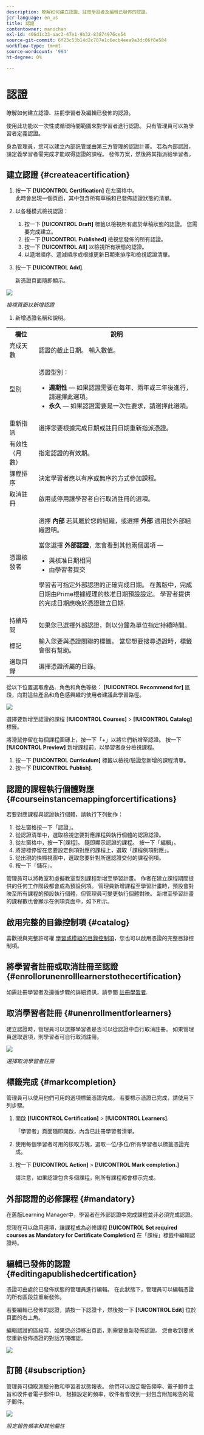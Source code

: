 ```yaml
---
description: 瞭解如何建立認證、註冊學習者及編輯已發佈的認證。
jcr-language: en_us
title: 認證
contentowner: manochan
exl-id: 406d1c33-aac3-47e1-9b32-83874976ce54
source-git-commit: 6f23c53b14d2c787e1c6ecb4eea9a3dc06f8e584
workflow-type: tm+mt
source-wordcount: '994'
ht-degree: 0%

---
```


# 認證

瞭解如何建立認證、註冊學習者及編輯已發佈的認證。

使用此功能以一次性或循環時間範圍來對學習者進行認證。 只有管理員可以為學習者定義認證。

身為管理員，您可以建立內部託管或由第三方管理的認證計畫。 若為內部認證，請定義學習者需完成才能取得認證的課程。 發佈方案，然後將其指派給學習者。

## 建立認證 {#createacertification}

1. 按一下 **[!UICONTROL Certification]** 在左窗格中。\
   此時會出現一個頁面，其中包含所有草稿和已發佈認證狀態的清單。

1. 以各種模式檢視認證：

   1. 按一下 **[!UICONTROL Draft]** 標籤以檢視所有處於草稿狀態的認證。 您需要完成建立。
   1. 按一下 **[!UICONTROL Published]** 檢視您發佈的所有認證。
   1. 按一下 **[!UICONTROL All]** 以檢視所有狀態的認證。
   1. 以遞增順序、遞減順序或根據更新日期來排序和檢視認證清單。

1. 按一下 **[!UICONTROL Add]**.

   新憑證頁面隨即顯示。

![](assets/add-new-certification.png)

*檢視頁面以新增認證*

1. 新增憑證名稱和說明。

<table>
 <tbody>
  <tr>
   <th>欄位</th>
   <th>說明</th>
  </tr>
  <tr>
   <td>完成天數</td>
   <td>認證的截止日期。 輸入數值。</td>
  </tr>
  <tr>
   <td>型別</td>
   <td>
    <p>憑證型別：</p>
    <ul>
     <li><b>週期性</b> — 如果認證需要在每年、兩年或三年後進行，請選擇此選項。</li>
     <li><b>永久</b> — 如果認證需要是一次性要求，請選擇此選項。</li>
    </ul></td>
  </tr>
  <tr>
   <td>重新指派</td>
   <td>選擇您要根據完成日期或註冊日期重新指派憑證。<br></td>
  </tr>
  <tr>
   <td>有效性（月數） <br></td>
   <td>指定認證的有效期。</td>
  </tr>
  <tr>
   <td>課程排序<br></td>
   <td>決定學習者應以有序或無序的方式參加課程。<br></td>
  </tr>
  <tr>
   <td>取消註冊<br></td>
   <td>啟用或停用讓學習者自行取消註冊的選項。</td>
  </tr>
  <tr>
   <td>憑證核發者<br></td>
   <td>
    <p>選擇 <b>內部</b> 若其屬於您的組織，或選擇 <b>外部</b> 適用於外部組織證明。</p>
    <p>當您選擇 <b>外部認證</b>，您會看到其他兩個選項 — </p>
    <ul>
     <li>與核准日期相同<br></li>
     <li>由學習者提交<br></li>
    </ul>
    <p>學習者可指定外部認證的正確完成日期。 在舊版中，完成日期由Prime根據經理的核准日期預設設定。 學習者提供的完成日期應晚於憑證建立日期<span>.</span></p></td>
  </tr>
  <tr>
   <td>持續時間</td>
   <td>如果您已選擇外部認證，則以分鐘為單位指定持續時間。</td>
  </tr>
  <tr>
   <td>標記</td>
   <td>輸入您要與憑證關聯的標籤。 當您想要搜尋憑證時，標籤會很有幫助。</td>
  </tr>
  <tr>
   <td>選取目錄<br></td>
   <td>選擇憑證所屬的目錄。</td>
  </tr>
 </tbody>
</table>

從以下位置選取產品、角色和角色等級： **[!UICONTROL Recommend for]** 區段，向對這些產品和角色感興趣的使用者建議此學習路徑。

![](assets/recommend-for.png)

選擇要新增至認證的課程 **[!UICONTROL Courses]** > **[!UICONTROL Catalog]** 標籤。

將滑鼠停留在每個課程圖磚上，按一下「+」以將它們新增至認證。 按一下 **[!UICONTROL Preview]** 新增課程前，以學習者身分檢視課程。

1. 按一下 **[!UICONTROL Curriculum]** 標籤以檢視/驗證您新增的課程清單。
1. 按一下 **[!UICONTROL Publish]**.

## 認證的課程執行個體對應 {#courseinstancemappingforcertifications}

若要對應課程與認證執行個體，請執行下列動作：

1. 從左窗格按一下「認證」。
1. 從認證清單中，選取檢視您要對應課程與執行個體的認證認證。
1. 從左窗格中，按一下[課程]。 隨即顯示認證的課程。 按一下「編輯」。
1. 將游標停留在您要設定例項對應的課程上，選取「課程例項對應」。
1. 從出現的快顯視窗中，選取您要針對所選認證交付的課程例項。
1. 按一下「儲存」。

管理員可以將教室和虛擬教室型別課程新增至學習計畫。 作者在建立課程期間提供的任何工作階段都會成為預設例項。 管理員新增課程至學習計畫時，預設會對映至所有課程的預設執行個體，但管理員可變更執行個體對映。 新增至學習計畫的課程數也會顯示在例項頁面中，如下所示。

## 啟用完整的目錄控制項 {#catalog}

喜歡授與完整許可權 [學習或模組的目錄控制項](shared-catalog-full-control.md)，您也可以啟用憑證的完整目錄控制項。

## 將學習者註冊或取消註冊至認證 {#enrollorunenrolllearnerstothecertification}

如需註冊學習者及遵循步驟的詳細資訊，請參閱 [註冊學習者](courses.md#main-pars_header_1058138132).

## 取消學習者註冊 {#unenrollmentforlearners}

建立認證時，管理員可以選擇學習者是否可以從認證中自行取消註冊。 如果管理員選取選項，則學習者可自行取消註冊。

![](assets/unenrollment.png)

*選擇取消學習者註冊*

## 標籤完成 {#markcompletion}

管理員可以使用他們可用的選項標籤憑證完成。 若要標示憑證已完成，請使用下列步驟。

1. 開啟 **[!UICONTROL Certification]** > **[!UICONTROL Learners]**.

   「學習者」頁面隨即開啟，內含已註冊學習者清單。

1. 使用每個學習者可用的核取方塊，選取一位/多位/所有學習者以標籤憑證完成。
1. 按一下  **[!UICONTROL Action]** > **[!UICONTROL Mark completion.]**

   請注意，如果認證包含多個課程，則所有課程都會標示完成。

## 外部認證的必修課程 {#mandatory}

在舊版Learning Manager中，學習者在外部認證中完成課程並非必須完成認證。

您現在可以啟用選項，讓課程成為必修課程 **[!UICONTROL Set required courses as Mandatory for Certificate Completion]** 在「課程」標籤中編輯認證時。

## 編輯已發佈的認證 {#editingapublishedcertification}

憑證可由處於已發佈狀態的管理員進行編輯。 在此狀態下，管理員可以編輯憑證的所有區段並重新發佈。

若要編輯已發佈的認證，請按一下認證卡，然後按一下 **[!UICONTROL Edit]** 位於頁面的右上角。

編輯認證的區段時，如果您必須移出頁面，則需要重新發佈認證。 您會收到要求您重新發佈憑證的對話方塊確認。

![](assets/edit-a-certificate.png)

## 訂閱 {#subscription}

管理員可擷取測驗分數和學習者狀態報表。 他們可以設定報告頻率、電子郵件主旨和收件者電子郵件ID。 根據設定的頻率，收件者會收到一封包含附加報告的電子郵件。

![](assets/report-subscription.jpeg)

*設定報告頻率和其他屬性*
